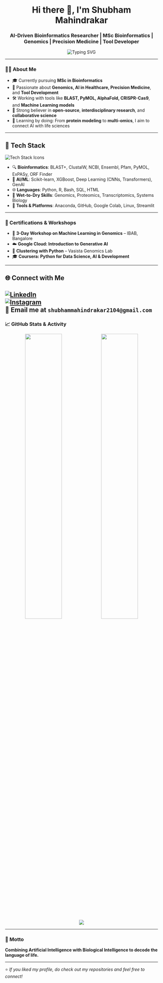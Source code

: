 <h1 align="center">Hi there 👋, I'm Shubham Mahindrakar</h1>
<h3 align="center">AI-Driven Bioinformatics Researcher | MSc Bioinformatics | Genomics | Precision Medicine | Tool Developer</h3>

<p align="center">
  <img src="https://readme-typing-svg.demolab.com?font=Fira+Code&size=22&pause=1000&center=true&vCenter=true&width=460&height=45&lines=Empowering+Genomics+through+AI;Bioinformatics+is+my+playground;Building+the+Next+ChatGPT+for+Bioinfo;Precision+Medicine+is+the+Future!" alt="Typing SVG" />
</p>

---

### 👨‍💻 About Me

- 🎓 Currently pursuing **MSc in Bioinformatics**
- 🔬 Passionate about **Genomics, AI in Healthcare, Precision Medicine**, and **Tool Development**
- 🛠️ Working with tools like **BLAST, PyMOL, AlphaFold, CRISPR-Cas9**, and **Machine Learning models**
- 🎯 Strong believer in **open-source**, **interdisciplinary research**, and **collaborative science**
- 🧬 Learning by doing: From **protein modeling** to **multi-omics**, I aim to connect AI with life sciences

---

## 🔧 Tech Stack

<p align="left">
  <img src="https://skillicons.dev/icons?i=python,r,linux,git,github,java,tensorflow,pytorch,html,css" alt="Tech Stack Icons">
</p>

- 🔍 **Bioinformatics**: BLAST+, ClustalW, NCBI, Ensembl, Pfam, PyMOL, ExPASy, ORF Finder  
- 🧠 **AI/ML**: Scikit-learn, XGBoost, Deep Learning (CNNs, Transformers), GenAI
- 🌐 **Languages**: Python, R, Bash, SQL, HTML  
- 🧪 **Wet-to-Dry Skills**: Genomics, Proteomics, Transcriptomics, Systems Biology  
- 💾 **Tools & Platforms**: Anaconda, GitHub, Google Colab, Linux, Streamlit

---


### 📜 Certifications & Workshops

- 🧠 **3-Day Workshop on Machine Learning in Genomics** – IBAB, Bangalore  
- ☁️ **Google Cloud: Introduction to Generative AI**  
- 🐍 **Clustering with Python** – Vasista Genomics Lab  
- 🎓 **Coursera: Python for Data Science, AI & Development**

---

## 🌐 Connect with Me

[![LinkedIn](https://img.shields.io/badge/LinkedIn-Connect-blue?style=for-the-badge&logo=linkedin)](https://www.linkedin.com/in/shubham-mahindrakar-132394283)  
[![Instagram](https://img.shields.io/badge/Instagram-Follow-E4405F?style=for-the-badge&logo=instagram)](https://instagram.com/_notshubhamm_)  
📧 **Email me** at `shubhammahindrakar2104@gmail.com` 
---

### 📈 GitHub Stats & Activity

<p align="center">
  <img src="https://github-readme-stats.vercel.app/api?username=ShubhamBioIT&show_icons=true&theme=dark" width="49%" />
  <img src="https://github-readme-streak-stats.herokuapp.com/?user=ShubhamBioIT&theme=dark" width="49%" />
</p>
<p align="center">
  <img src="https://github-readme-activity-graph.vercel.app/graph?username=ShubhamBioIT&theme=react-dark" />
</p>

---

### 🎯 Motto

 **Combining Artificial Intelligence with Biological Intelligence to decode the language of life.**

---

⭐️ _If you liked my profile, do check out my repositories and feel free to connect!_  


<!--
**ShubhamBioIT/ShubhamBioIT** is a ✨ _special_ ✨ repository because its `README.md` (this file) appears on your GitHub profile.

Here are some ideas to get you started:

- 🔭 I’m currently working on ...
- 🌱 I’m currently learning ...
- 👯 I’m looking to collaborate on ...
- 🤔 I’m looking for help with ...
- 💬 Ask me about ...
- 📫 How to reach me: ...
- 😄 Pronouns: ...
- ⚡ Fun fact: ...
-->
